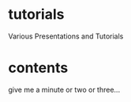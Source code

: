 tutorials
=========

Various Presentations and Tutorials


contents
========

give me a minute or two or three...
